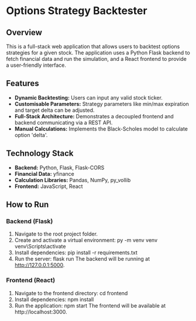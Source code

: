 # Options Strategy Backtester

## Overview

This is a full-stack web application that allows users to backtest options strategies for a given stock. The application uses a Python Flask backend to fetch financial data and run the simulation, and a React frontend to provide a user-friendly interface.



## Features

-   **Dynamic Backtesting:** Users can input any valid stock ticker.
-   **Customisable Parameters:** Strategy parameters like min/max expiration and target delta can be adjusted.
-   **Full-Stack Architecture:** Demonstrates a decoupled frontend and backend communicating via a REST API.
-   **Manual Calculations:** Implements the Black-Scholes model to calculate option 'delta'.

## Technology Stack

-   **Backend:** Python, Flask, Flask-CORS
-   **Financial Data:** yfinance
-   **Calculation Libraries:** Pandas, NumPy, py_vollib
-   **Frontend:** JavaScript, React

## How to Run

### Backend (Flask)
1.  Navigate to the root project folder.
2.  Create and activate a virtual environment:
    py -m venv venv
    venv\Scripts\activate
3.  Install dependencies:
    pip install -r requirements.txt 
4.  Run the server:
    flask run
The backend will be running at http://127.0.0.1:5000.

### Frontend (React)
1.  Navigate to the frontend directory:
    cd frontend
2.  Install dependencies:
    npm install
3.  Run the application:
    npm start
The frontend will be available at http://localhost:3000.